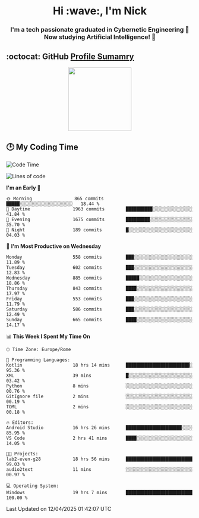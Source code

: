 <h1 align="center">Hi :wave:, I'm Nick</h1>

<h3 align="center">I'm a tech passionate graduated in Cybernetic Engineering 🤖<br>
Now studying Artificial Intelligence! 🧠</h3>


## :octocat: GitHub <a href="https://github.com/vn7n24fzkq/github-profile-summary-cards">Profile Sumamry</a>

<p align="center">
   <img style="height:170px;display:inline-block"  src="http://github-profile-summary-cards.vercel.app/api/cards/profile-details?username=CodeClimberNT&theme=github_dark" />
<!--    <img style="height:170px;display:inline-block"  src="http://github-profile-summary-cards.vercel.app/api/cards/repos-per-language?username=CodeClimberNT&theme=github_dark&exclude=" /> -->
</p>

 ## :clock3: My Coding Time 
 
<!--START_SECTION:waka-->
![Code Time](http://img.shields.io/badge/Code%20Time-518%20hrs%2053%20mins-blue)

![Lines of code](https://img.shields.io/badge/From%20Hello%20World%20I%27ve%20Written-5.0%20million%20lines%20of%20code-blue)

**I'm an Early 🐤** 

```text
🌞 Morning                865 commits         █████░░░░░░░░░░░░░░░░░░░░   18.44 % 
🌆 Daytime                1963 commits        ██████████░░░░░░░░░░░░░░░   41.84 % 
🌃 Evening                1675 commits        █████████░░░░░░░░░░░░░░░░   35.70 % 
🌙 Night                  189 commits         █░░░░░░░░░░░░░░░░░░░░░░░░   04.03 % 
```
📅 **I'm Most Productive on Wednesday** 

```text
Monday                   558 commits         ███░░░░░░░░░░░░░░░░░░░░░░   11.89 % 
Tuesday                  602 commits         ███░░░░░░░░░░░░░░░░░░░░░░   12.83 % 
Wednesday                885 commits         █████░░░░░░░░░░░░░░░░░░░░   18.86 % 
Thursday                 843 commits         ████░░░░░░░░░░░░░░░░░░░░░   17.97 % 
Friday                   553 commits         ███░░░░░░░░░░░░░░░░░░░░░░   11.79 % 
Saturday                 586 commits         ███░░░░░░░░░░░░░░░░░░░░░░   12.49 % 
Sunday                   665 commits         ████░░░░░░░░░░░░░░░░░░░░░   14.17 % 
```


📊 **This Week I Spent My Time On** 

```text
🕑︎ Time Zone: Europe/Rome

💬 Programming Languages: 
Kotlin                   18 hrs 14 mins      ████████████████████████░   95.36 % 
XML                      39 mins             █░░░░░░░░░░░░░░░░░░░░░░░░   03.42 % 
Python                   8 mins              ░░░░░░░░░░░░░░░░░░░░░░░░░   00.76 % 
GitIgnore file           2 mins              ░░░░░░░░░░░░░░░░░░░░░░░░░   00.19 % 
TOML                     2 mins              ░░░░░░░░░░░░░░░░░░░░░░░░░   00.18 % 

🔥 Editors: 
Android Studio           16 hrs 26 mins      █████████████████████░░░░   85.95 % 
VS Code                  2 hrs 41 mins       ████░░░░░░░░░░░░░░░░░░░░░   14.05 % 

🐱‍💻 Projects: 
lab2-even-g28            18 hrs 56 mins      █████████████████████████   99.03 % 
audio2text               11 mins             ░░░░░░░░░░░░░░░░░░░░░░░░░   00.97 % 

💻 Operating System: 
Windows                  19 hrs 7 mins       █████████████████████████   100.00 % 
```


 Last Updated on 12/04/2025 01:42:07 UTC
<!--END_SECTION:waka-->

